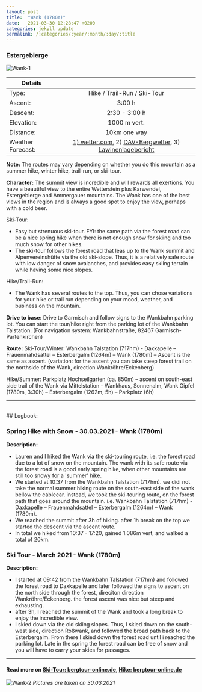 ```yaml
---
layout: post
title:  "Wank (1780m)"
date:   2021-03-30 12:28:47 +0200
categories: jekyll update
permalink: /:categories/:year/:month/:day/:title
---
```

### Estergebierge

![Wank-1](/hikingblog.github.io/assets/img/hiking/2021-03-30-Wank-1.jpg)


| Details       |               |
| ------------- |:-------------:|
| Type:   | Hike / Trail-Run / Ski-Tour  |
| Ascent:       | 3:00 h   |
| Descent:   | 2:30 - 3:00 h  |
| Elevation:    | 1000 m vert.|
| Distance:     | 10km one way  |
| Weather Forecast: | [1) wetter.com](https://www.wetter.com/deutschland/garmisch-partenkirchen/DE0003244.html), 2) [DAV-Bergwetter](https://www.alpenverein.de/DAV-Services/Bergwetter/Allgaeu-Karwendel-Ammergau-Zugspitze-Arlberg/Oberammergau/), 3) [Lawinenlagebericht](https://www.lawinenwarndienst-bayern.de/res/start_winter.php) |

**Note:**
The routes may vary depending on whether you do this mountain as a summer hike, winter hike, trail-run, or ski-tour.

**Character:**
The summit view is incredible and will rewards all exertions. You have a beautiful view to the entire Wetterstein plus Karwendel, Estergebierge and Ammergauer mountains. The Wank has one of the best views in the region and is always a good spot to enjoy the view, perhaps with a cold beer.

Ski-Tour:
- Easy but strenuous ski-tour. FYI: the same path via the forest road can be a nice spring hike when there is not enough snow for skiing and too much snow for other hikes.
-   The ski-tour follows the forest road that leas up to the Wank summit and Alpenvereinshütte via the old ski-slope. Thus, it is a relatively safe route with low danger of snow avalanches, and provides easy skiing terrain while having some nice slopes.

Hike/Trail-Run:
- The Wank has several routes to the top. Thus, you can chose variations for your hike or trail run depending on your mood, weather, and business on the mountain.

**Drive to base:**
Drive to Garmisch and follow signs to the Wankbahn parking lot. You can start the tour/hike right from the parking lot of the Wankbahn Talstation. (For navigation system: Wankbahnstraße, 82467 Garmisch-Partenkirchen)

**Route:**
Ski-Tour/Winter: Wankbahn Talstation (717hm) - Daxkapelle – Frauenmahdsattel – Esterbergalm (1264m) – Wank (1780m) – Ascent is the same as ascent. (variation: for the ascent you can take steep forest trail on the northside of the Wank, direction Wankröhre/Eckenberg)

Hike/Summer: Parkplatz Hochseilgarten (ca. 850m) – ascent on south-east side trail of the Wank via Mittelstation - Wankhaus, Sonnenalm, Wank Gipfel (1780m, 3:30h) – Esterbergalm (1262m, 5h) – Parkplatz (6h)

-------
<br>
## Logbook:



### Spring Hike with Snow - 30.03.2021 - Wank (1780m)
**Description:**
- Lauren and I hiked the Wank via the ski-touring route, i.e. the forest road due to a lot of snow on the mountain. The wank with its safe route via the forest road is a good early spring hike, when other mountains are still too snowy for a 'summer' hike.
- We started at 10:37 from the Wankbahn Talstation (717hm). we didi not take the normal summer hiking route on the south-east side of the wank bellow the cablecar. instead, we took the ski-touring route, on the forest path that goes around the mountain. i.e. Wankbahn Talstation (717hm) - Daxkapelle – Frauenmahdsattel – Esterbergalm (1264m) – Wank (1780m).
- We reached the summit after 3h of hiking. after 1h break on the top we started the descent via the ascent route.
- In total we hiked from 10:37 - 17:20, gained 1.086m vert, and walked a total of 20km.


### Ski Tour - March 2021 - Wank (1780m)
**Description:**
- I started at 09:42 from the Wankbahn Talstation (717hm) and followed the forest road to Daxkapelle and later followed the signs to ascent on the north side through the forest, direciton direction Wankröhre/Eckenberg. the forest ascent was nice but steep and exhausting.
- after 3h, I reached the summit of the Wank and took a long break to enjoy the incredible view.
- I skied down via the old skiing slopes. Thus, I skied down on the south-west side, direction Roßwank, and followed the broad path back to the Esterbergalm. From there I skied down the forest road until i reached the parking lot. Late in the spring the forest road can be free of snow and you will have to carry your skies for passages.




---
#### Read more on  [Ski-Tour: bergtour-online.de](https://www.bergtour-online.de/skitouren/leichteskitouren/wank-skitour-leicht/), [Hike: bergtour-online.de](https://www.bergtour-online.de/bergtouren/bergwanderungen/leicht/wanderung-wank/)

![Wank-2](/hikingblog.github.io/assets/img/hiking/2021-03-30-Wank-3.jpg)
*Pictures are taken on 30.03.2021*
